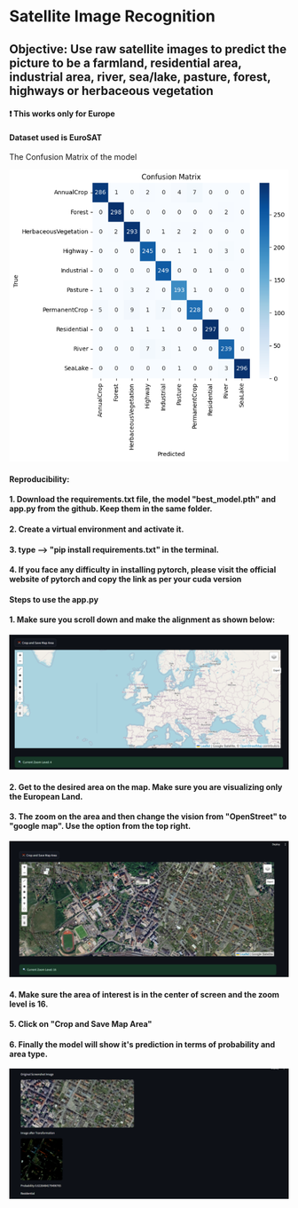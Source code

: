 # Satellite Image Recognition

## Objective: Use raw satellite images to predict the picture to be a farmland, residential area, industrial area, river, sea/lake, pasture, forest, highways or herbaceous vegetation

#### ❗ This works only for Europe

#### Dataset used is EuroSAT

The Confusion Matrix of the model

!["Confusion Matrix"](output_images/confusion_matrix.png)


#### Reproducibility:

#### 1. Download the requirements.txt file, the model "best_model.pth" and app.py from the github. Keep them in the same folder.
#### 2. Create a virtual environment and activate it.
#### 3. type --> "pip install requirements.txt" in the terminal.
#### 4. If you face any difficulty in installing pytorch, please visit the official website of pytorch and copy the link as per your cuda version


#### Steps to use the app.py

#### 1. Make sure you scroll down and make the alignment as shown below:

!["Map_alignment"](output_images/map_pic.PNG)

#### 2. Get to the desired area on the map. Make sure you are visualizing only the European Land.
#### 3. The zoom on the area and then change the vision from "OpenStreet" to "google map". Use the option from the top right.

!["Map_change_instructions"](output_images/map_change.png)


#### 4. Make sure the area of interest is in the center of screen and the zoom level is 16.
#### 5. Click on "Crop and Save Map Area"
#### 6. Finally the model will show it's prediction in terms of probability and area type.

!["Final_image"](output_images/final_model_decision.PNG)

